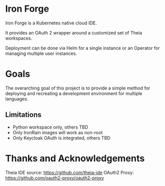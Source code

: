 # Iron Forge
Iron Forge is a Kubernetes native cloud IDE.

It provides an OAuth 2 wrapper around a customized set of Theia workspaces. 

Deployment can be done via Helm for a single instance or an Operator for managing multiple user instances. 

# Goals
The overarching goal of this project is to provide a simple method for deploying and recreating a development environment for multiple languages.

## Limitations
* Python workspace only, others TBD
* Only IronRain images will work as non-root
* Only Keycloak OAuth is integrated, others TBD

# Thanks and Acknowledgements
Theia IDE source: https://github.com/theia-ide
OAuth2 Proxy: https://github.com/oauth2-proxy/oauth2-proxy